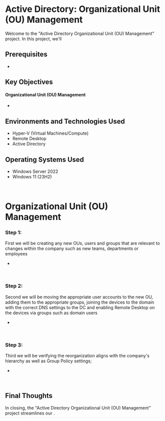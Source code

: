 <h1> Active Directory: Organizational Unit (OU) Management </h1>


<p>Welcome to the "Active Directory Organizational Unit (OU) Management" project. In this project, we'll  </p>

<h2>Prerequisites</h2>

- <a> </a>

<h2>Key Objectives</h2>

<h4>Organizational Unit (OU) Management</h4>

-  

<h2>Environments and Technologies Used</h2>

- Hyper-V (Virtual Machines/Compute)
- Remote Desktop
- Active Directory

<h2>Operating Systems Used </h2>

- Windows Server 2022
- Windows 11 (23H2)


<br>



<h1>Organizational Unit (OU) Management</h1>

<h3>Step 1: </h3>
<p>First we will be creating any new OUs, users and groups that are relevant to changes within the company such as new teams, departments or employees </p>

- 

<br>


<h3>Step 2: </h3>
<p>Second we will be moving the appropriate user accounts to the new OU, adding them to the appropriate groups, joining the devices to the domain with the correct DNS settings to the DC and enabling Remote Desktop on the devices via groups such as domain users </p>

- 

<br>


<h3>Step 3: </h3>
<p>Third we will be verifying the reorganization aligns with the company's hierarchy as well as Group Policy settings;  </p>

- 

<br>



<h2> Final Thoughts </h2>

<p> In closing, the "Active Directory Organizational Unit (OU) Management" project streamlines our  .</p>

